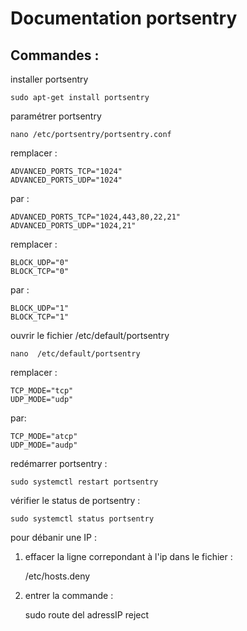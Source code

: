 # Documentation portsentry

## Commandes :

installer portsentry

    sudo apt-get install portsentry

paramétrer portsentry

    nano /etc/portsentry/portsentry.conf

remplacer :

    ADVANCED_PORTS_TCP="1024"
    ADVANCED_PORTS_UDP="1024"

par : 

    ADVANCED_PORTS_TCP="1024,443,80,22,21"
    ADVANCED_PORTS_UDP="1024,21"

remplacer :

    BLOCK_UDP="0"
    BLOCK_TCP="0"

par :

    BLOCK_UDP="1"
    BLOCK_TCP="1"


ouvrir le fichier /etc/default/portsentry

    nano  /etc/default/portsentry

remplacer : 
   
    TCP_MODE="tcp"
    UDP_MODE="udp"

par: 

    TCP_MODE="atcp"
    UDP_MODE="audp"

redémarrer portsentry :

    sudo systemctl restart portsentry

vérifier le status de portsentry :

    sudo systemctl status portsentry

pour débanir une IP : 

1) effacer la ligne correpondant à l'ip dans le fichier :

    /etc/hosts.deny

2) entrer la commande : 

    sudo route del adressIP reject